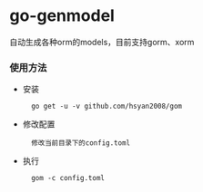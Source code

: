# go-genmodel
自动生成各种orm的models，目前支持gorm、xorm

### 使用方法
* 安装

        go get -u -v github.com/hsyan2008/gom
* 修改配置
        
        修改当前目录下的config.toml
* 执行

        gom -c config.toml
